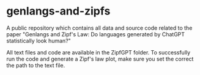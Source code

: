 # genlangs-and-zipfs

A public repository which contains all data and source code related to the paper "Genlangs and Zipf's Law: Do languages generated by ChatGPT statistically look human?"

All text files and code are available in the ZipfGPT folder. To successfully run the code and generate a Zipf's law plot, make sure you set the correct the path to the text file.
